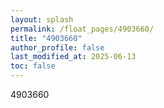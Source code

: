 ```yaml
---
layout: splash
permalink: /float_pages/4903660/
title: "4903660"
author_profile: false
last_modified_at: 2025-06-13
toc: false
---
```

 
4903660
